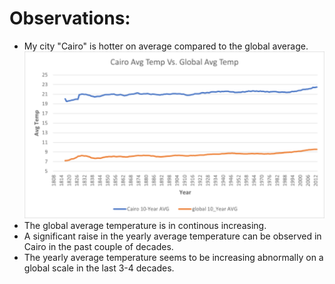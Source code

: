 # Observations:
- My city "Cairo" is hotter on average compared to the global average.
![alt text](https://github.com/khaledGamal97/Exploring-Weather-Trends/blob/main/2.Processing%20the%20data/Cairo%20Avg%20temp%20Vs%20Global%20Avg%20temp.png?raw=true)
- The global average temperature is in continous increasing.
- A significant raise in the yearly average temperature can be observed in Cairo in the past couple of decades.
- The yearly average temperature seems to be increasing abnormally on a global scale in the last 3-4 decades.
